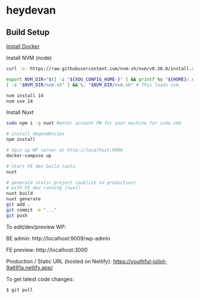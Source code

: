 # heydevan

## Build Setup
[Install Docker](https://docs.docker.com/get-docker/)

Install NVM (node)
```bash
curl -o- https://raw.githubusercontent.com/nvm-sh/nvm/v0.38.0/install.sh | bash

export NVM_DIR="$([ -z "${XDG_CONFIG_HOME-}" ] && printf %s "${HOME}/.nvm" || printf %s "${XDG_CONFIG_HOME}/nvm")"
[ -s "$NVM_DIR/nvm.sh" ] && \. "$NVM_DIR/nvm.sh" # This loads nvm

nvm install 14
nvm use 14

```

Install Nuxt


```bash
sudo npm i -g nuxt #enter account PW for your machine for sudo cmd
```

```bash
# install dependencies
npm install

# Spin up WP server at http://localhost:9009
docker-compose up 

# Start FE dev build tools
nuxt

# generate static project (publish to production)
# with FE dev running (nuxt)
nuxt build
nuxt generate
git add .
git commit -m "..."
git push
```

To edit/dev/preview WP:

BE admin: http://localhost:9009/wp-admin

FE preview: http://localhost:3000

Production / Static URL (hosted on Netlify): https://youthful-joliot-9a691a.netlify.app/


To get latest code changes: 

```bash
$ git pull
```
